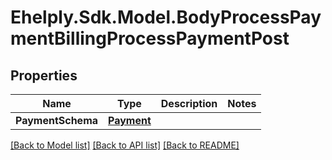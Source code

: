 # Ehelply.Sdk.Model.BodyProcessPaymentBillingProcessPaymentPost

## Properties

Name | Type | Description | Notes
------------ | ------------- | ------------- | -------------
**PaymentSchema** | [**Payment**](Payment.md) |  | 

[[Back to Model list]](../README.md#documentation-for-models) [[Back to API list]](../README.md#documentation-for-api-endpoints) [[Back to README]](../README.md)

